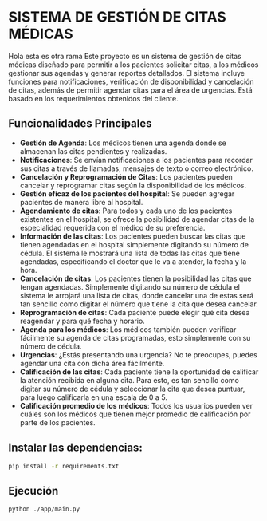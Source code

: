 # SISTEMA DE GESTIÓN DE CITAS MÉDICAS
Hola esta es otra rama
Este proyecto es un sistema de gestión de citas médicas diseñado para permitir a los pacientes solicitar citas, a los médicos gestionar sus agendas y generar reportes detallados. El sistema incluye funciones para notificaciones, verificación de disponibilidad y cancelación de citas, además de permitir agendar citas para el área de urgencias. Está basado en los requerimientos obtenidos del cliente.

## Funcionalidades Principales

- **Gestión de Agenda**: Los médicos tienen una agenda donde se almacenan las citas pendientes y realizadas.
- **Notificaciones**: Se envían notificaciones a los pacientes para recordar sus citas a través de llamadas, mensajes de texto o correo electrónico.
- **Cancelación y Reprogramación de Citas**: Los pacientes pueden cancelar y reprogramar citas según la disponibilidad de los médicos.
- **Gestión eficaz de los pacientes del hospital**: Se pueden agregar pacientes de manera libre al hospital.
- **Agendamiento de citas**: Para todos y cada uno de los pacientes existentes en el hospital, se ofrece la posibilidad de agendar citas de la especialidad requerida con el médico de su preferencia.
- **Información de las citas**: Los pacientes pueden buscar las citas que tienen agendadas en el hospital simplemente digitando su número de cédula. El sistema le mostrará una lista de todas las citas que tiene agendadas, especificando el doctor que le va a atender, la fecha y la hora.
- **Cancelación de citas**: Los pacientes tienen la posibilidad las citas que tengan agendadas. Simplemente digitando su número de cédula el sistema le arrojará una lista de citas, donde cancelar una de estas será tan sencillo como digitar el número que tiene la cita que desea cancelar.
- **Reprogramación de citas**: Cada paciente puede elegir qué cita desea reagendar y para qué fecha y horario.
- **Agenda para los médicos**: Los médicos también pueden verificar fácilmente su agenda de citas programadas, esto simplemente con su número de cédula.
- **Urgencias**: ¿Estás presentando una urgencia? No te preocupes, puedes agendar una cita con dicha área fácilmente.
- **Calificación de las citas**: Cada paciente tiene la oportunidad de calificar la atención recibida en alguna cita. Para esto, es tan sencillo como digitar su número de cédula y seleccionar la cita que desea puntuar, para luego calificarla en una escala de 0 a 5.
- **Calificación promedio de los médicos**: Todos los usuarios pueden ver cuáles son los médicos que tienen mejor promedio de calificación por parte de los pacientes.

## Instalar las dependencias:
```bash
pip install -r requirements.txt
```

## Ejecución

```bash
python ./app/main.py
```
